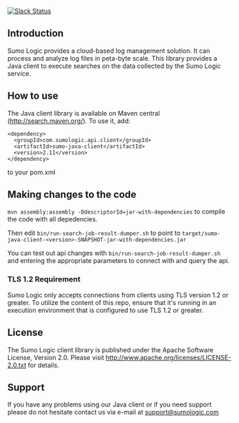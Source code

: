 [![Slack Status](http://slack.sumologic.com/badge.svg)](http://slack.sumologic.com)

## Introduction

Sumo Logic provides a cloud-based log management solution. It can process and analyze log files in peta-byte scale. This library provides a Java client to execute searches on the data collected by the Sumo Logic service.

## How to use

The Java client library is available on Maven central (http://search.maven.org/). To use it, add:

```
<dependency>
  <groupId>com.sumologic.api.client</groupId>
  <artifactId>sumo-java-client</artifactId> 
  <version>2.11</version>
</dependency>
```

to your pom.xml

## Making changes to the code


`mvn assembly:assembly -DdescriptorId=jar-with-dependencies` to compile the code with all depedencies.

Then edit `bin/run-search-job-result-dumper.sh` to point to `target/sumo-java-client-<version>-SNAPSHOT-jar-with-dependencies.jar`

You can test out api changes with
`bin/run-search-job-result-dumper.sh` and entering the appropriate parameters to connect with and query the api.

### TLS 1.2 Requirement

Sumo Logic only accepts connections from clients using TLS version 1.2 or greater. To utilize the content of this repo, ensure that it's running in an execution environment that is configured to use TLS 1.2 or greater.

## License

The Sumo Logic client library is published under the Apache Software License, Version 2.0. Please visit http://www.apache.org/licenses/LICENSE-2.0.txt for details.

## Support

If you have any problems using our Java client or if you need support please do not hesitate contact us via e-mail at support@sumologic.com 
